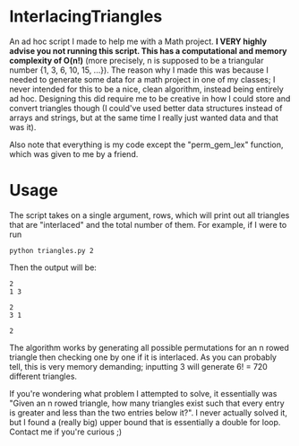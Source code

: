 # InterlacingTriangles
An ad hoc script I made to help me with a Math project. **I VERY highly advise you not running this script. This has a computational and memory complexity of O(n!)** (more precisely, n is supposed to be a triangular number {1, 3, 6, 10, 15, ...}). The reason why I made this was because I needed to generate some data for a math project in one of my classes; I never intended for this to be a nice, clean algorithm, instead being entirely ad hoc. Designing this did require me to be creative in how I could store and convert triangles though (I could've used better data structures instead of arrays and strings, but at the same time I really just wanted data and that was it).

Also note that everything is my code except the "perm_gem_lex" function, which was given to me by a friend.

# Usage

The script takes on a single argument, rows, which will print out all triangles that are "interlaced" and the total number of them. For example, if I were to run
```
python triangles.py 2
```
Then the output will be:
```
2
1 3

2
3 1

2
```
The algorithm works by generating all possible permutations for an n rowed triangle then checking one by one if it is interlaced. As you can probably tell, this is very memory demanding; inputting 3 will generate 6! = 720 different triangles.

If you're wondering what problem I attempted to solve, it essentially was "Given an n rowed triangle, how many triangles exist such that every entry is greater and less than the two entries below it?". I never actually solved it, but I found a (really big) upper bound that is essentially a double for loop. Contact me if you're curious ;)
